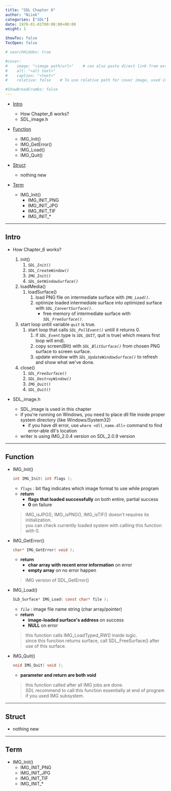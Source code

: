 ```yaml
---
title: "SDL Chapter 6"
author: "Niiok"
categories: ["SDL"]
date: 1970-01-01T00:00:00+00:00
weight: 1

ShowToc: false
TocOpen: false

# searchHidden: true

#cover:
#    image: "<image path/url>"    # can also paste direct link from external site
#    alt: "<alt text>"
#    caption: "<text>"
#    relative: false 	# To use relative path for cover image, used in hugo Page-bundles

#ShowBreadCrumbs: false
---
```


- [Intro](#intro)
  - How Chapter_6 works?
  - SDL_image.h

- [Function](#function)
  - IMG_Init()
  - IMG_GetError()
  - IMG_Load()
  - IMG_Quit()

- [Struct](#struct)
  - nothing new

- [Term](#term)
  - IMG_Init()
    - IMG_INIT_PNG
    - IMG_INIT_JPG
    - IMG_INIT_TIF
    - IMG_INIT_*

- - - - - - - - - - - - - - - - - - - - - - - - - - - - - - - - - - - - - - - - - - - - - - - - - - - - - - - - - - - - - - - - - - - - - - - - - - - 

## Intro
    
- How Chapter_6 works?
  1. init()
     1. _`SDL_Init()`_
     2. _`SDL_CreateWindow()`_
     3. _`IMG_Init()`_
     4. _`SDL_GetWindowSurface()`_
  2. loadMedia()
     1. loadSurface()
        1. load PNG file on intermediate surface with _`IMG_Load()`_.
        2. optimize loaded intermediate surface into optimized surface with _`SDL_ConvertSurface()`_.
           - free memory of intermediate surface with _`SDL_FreeSurface()`_.
  3. start loop untill variable _`quit`_ is true.
     1. start loop that calls _`SDL_PollEvent()`_ untill it returns 0.
        1. if _`SDL_Event`_.type is _`SDL_QUIT`_, quit is true( which means first loop will end).
        2. copy screen(Blit) with _`SDL_BlitSurface()`_ from chosen PNG surface to screen surface.
        3. update window with _`SDL_UpdateWindowSurface()`_ to refresh and show what we've done.
  4. close()
     1. _`SDL_FreeSurface()`_
     2. _`SDL_DestroyWindow()`_
     3. _`IMG_Quit()`_
     4. _`SDL_Quit()`_
    
- SDL_image.h
  - SDL_image is used in this chapter
  - if you're running on Windows, you need to place dll file inside proper system directory (like Windows/System32)
    - if you have dll error, use `where <dll_name.dll>` command to find error-able dll's location
  - writer is using IMG_2.0.4 version on SDL_2.0.9 version
    

- - - - - - - - - - - - - - - - - - - - - - - - - - - - - - - - - - - - - - - - - - - - - - - - - - - - - - - - - - - - - - - - - - - - - - - - - - - 

## Function
    
- IMG_Init()
  ```C
  int IMG_Init( int flags );
  ```
  - _`flsgs`_ : bit flag indicates which image format to use while program
  - **return**
    - **flags that loaded successfully** on both entire, partial success
    - **0** on failure
  > IMG_isJPG(), IMG_isPNG(), IMG_isTIF() doesn't requires its initialization.    
  > you can check currently loaded system with calliing this function with 0.    
    

- IMG_GetError()
  ```C
  char* IMG_GetError( void );
  ```
  - **return**
    - **char array with recent error information** on error
    - **empty array** on no error happen
  > IMG version of SDL_GetError()    
    

- IMG_Load()
  ```C
  SLD_Surface* IMG_Load( const char* file );
  ```
  - _`file`_ : image file name string (char array/pointer)
  - **return**
    - **image-loaded surface's address** on success
    - **NULL** on error
  > this function calls IMG_LoadTyped_RW() inside logic.    
  > since this function returns surface, call SDL_FreeSurface() after use of this surface.    
    

- IMG_Quit()
  ```C
  void IMG_Quit( void );
  ```
  - **parameter and return are both void**
  > this function called after all IMG jobs are done.    
  > SDL recommend to call this function essentially at end of program if you used IMG subsystem.    
    

- - - - - - - - - - - - - - - - - - - - - - - - - - - - - - - - - - - - - - - - - - - - - - - - - - - - - - - - - - - - - - - - - - - - - - - - - - - 

## Struct
    
- nothing new
    
- - - - - - - - - - - - - - - - - - - - - - - - - - - - - - - - - - - - - - - - - - - - - - - - - - - - - - - - - - - - - - - - - - - - - - - - - - - 

## Term
    
- IMG_Init()
  - IMG_INIT_PNG
  - IMG_INIT_JPG
  - IMG_INIT_TIF
  - IMG_INIT_*
    
